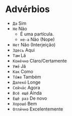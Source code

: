 # Advérbios

-   `Да` Sim
-   `Не` Não
    -   É uma partícula.
    -   `не-а` Não (Nope)
-   `Нет` Não (Interjeição)
-   `Здесь` Aqui
-   `Там` Lá
-   `Коне́чно` Claro/Certamente
-   `Уже́` Já
-   `Как` Como
-   `То́же` Também
-   `Далеко́` Longe
-   `Сейча́с` Agora
-   `Всё ещё` Ainda
-   `Ещё раз` De novo
-   `Хорошо́` Bem
-   `Отли́чно` Excelentemente
